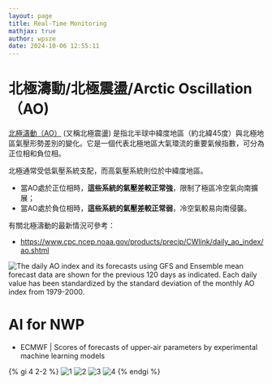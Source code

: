 ```yaml
---
layout: page
title: Real-Time Monitoring
mathjax: true
author: wpsze
date: 2024-10-06 12:55:11
---
```


# 北極濤動/北極震盪/Arctic Oscillation（AO)

[北極濤動（AO）](https://www.weather.gov.hk/tc/climate_change/ao.htm) (又稱北極震盪) 是指北半球中緯度地區（約北緯45度）與北極地區氣壓形勢差別的變化。它是一個代表北極地區大氣環流的重要氣候指數，可分為正位相和負位相。

北極通常受低氣壓系統支配，而高氣壓系統則位於中緯度地區。

- 當AO處於正位相時，**這些系統的氣壓差較正常強**，限制了極區冷空氣向南擴展；
- 當AO處於負位相時，**這些系統的氣壓差較正常弱**，冷空氣較易向南侵襲。

有關北極濤動的最新情況可參考：
- <https://www.cpc.ncep.noaa.gov/products/precip/CWlink/daily_ao_index/ao.shtml>

![The daily AO index and its forecasts using GFS and Ensemble mean forecast data are shown for the previous 120 days as indicated. Each daily value has been standardized by the standard deviation of the monthly AO index from 1979-2000.](https://www.cpc.ncep.noaa.gov/products/precip/CWlink/daily_ao_index/ao.gefs.fcst.png)

# AI for NWP

- ECMWF | Scores of forecasts of upper-air parameters by experimental machine learning models

{% gi 4 2-2 %}
![1](https://charts.ecmwf.int/streaming/20241009-0750/81/ps2png-worker-commands-76f744c54b-4xnd6-6fe5cac1a363ec1525f54343b6cc9fd8-zisedq81.png)
![2](https://charts.ecmwf.int/streaming/20241009-0710/e3/ps2png-worker-commands-76f744c54b-rk8tn-6fe5cac1a363ec1525f54343b6cc9fd8-ue79gh2y.png)
![3](https://charts.ecmwf.int/streaming/20241009-0820/27/ps2png-worker-commands-76f744c54b-sgsp8-6fe5cac1a363ec1525f54343b6cc9fd8-ccvm8iij.png)
![4](https://charts.ecmwf.int/streaming/20241009-0130/fb/ps2png-worker-commands-76f744c54b-r2bdp-6fe5cac1a363ec1525f54343b6cc9fd8-o3sdzb7o.png)
{% endgi %}